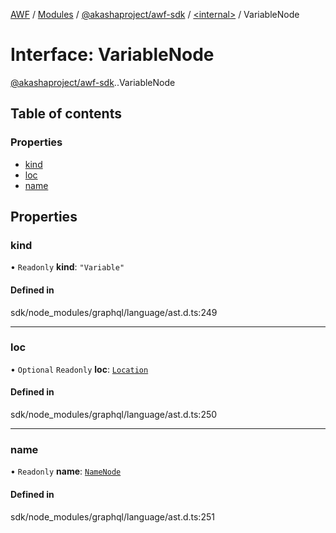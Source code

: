 [AWF](../README.md) / [Modules](../modules.md) / [@akashaproject/awf-sdk](../modules/akashaproject_awf_sdk.md) / [<internal\>](../modules/akashaproject_awf_sdk._internal_.md) / VariableNode

# Interface: VariableNode

[@akashaproject/awf-sdk](../modules/akashaproject_awf_sdk.md).[<internal>](../modules/akashaproject_awf_sdk._internal_.md).VariableNode

## Table of contents

### Properties

- [kind](akashaproject_awf_sdk._internal_.VariableNode.md#kind)
- [loc](akashaproject_awf_sdk._internal_.VariableNode.md#loc)
- [name](akashaproject_awf_sdk._internal_.VariableNode.md#name)

## Properties

### kind

• `Readonly` **kind**: ``"Variable"``

#### Defined in

sdk/node_modules/graphql/language/ast.d.ts:249

___

### loc

• `Optional` `Readonly` **loc**: [`Location`](../classes/akashaproject_awf_sdk._internal_.Location.md)

#### Defined in

sdk/node_modules/graphql/language/ast.d.ts:250

___

### name

• `Readonly` **name**: [`NameNode`](akashaproject_awf_sdk._internal_.NameNode.md)

#### Defined in

sdk/node_modules/graphql/language/ast.d.ts:251
